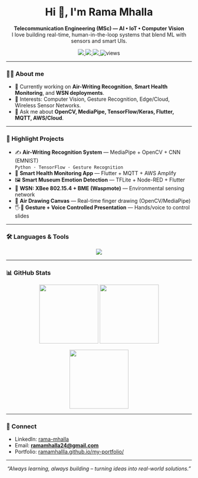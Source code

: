 <!-- Header -->
<h1 align="center">Hi 👋, I'm Rama Mhalla</h1>
<p align="center">
  <b>Telecommunication Engineering (MSc) — AI • IoT • Computer Vision</b><br/>
  I love building real-time, human-in-the-loop systems that blend ML with sensors and smart UIs.
</p>

<!-- Badges / Links -->
<p align="center">
  <a href="https://www.linkedin.com/in/rama-mhalla-5b20081a7/" target="_blank">
    <img src="https://img.shields.io/badge/LinkedIn-Rama%20Mhalla-0A66C2?logo=linkedin&logoColor=white" />
  </a>
  <a href="mailto:ramamhalla24@gmail.com">
    <img src="https://img.shields.io/badge/Email-Contact%20me-D14836?logo=gmail&logoColor=white" />
  </a>
  <a href="https://ramamhallla.github.io/my-portfolio/" target="_blank">
    <img src="https://img.shields.io/badge/Portfolio-Website-181717?logo=github" />
  </a>
  <img src="https://komarev.com/ghpvc/?username=RamaMhallla&style=flat&color=brightgreen" alt="views"/>
</p>

---

### 👩‍💻 About me

- 🔭 Currently working on **Air-Writing Recognition**, **Smart Health Monitoring**, and **WSN deployments**.
- 🎯 Interests: Computer Vision, Gesture Recognition, Edge/Cloud, Wireless Sensor Networks.
- 💬 Ask me about **OpenCV, MediaPipe, TensorFlow/Keras, Flutter, MQTT, AWS/Cloud**.

---

### 🧩 Highlight Projects

- ✍️ **Air-Writing Recognition System** — MediaPipe + OpenCV + CNN (EMNIST)  
  `Python · TensorFlow · Gesture Recognition`
- 📱 **Smart Health Monitoring App** — Flutter + MQTT + AWS Amplify
- 🖼 **Smart Museum Emotion Detection** — TFLite + Node-RED + Flutter
- 📡 **WSN: XBee 802.15.4 + BME (Waspmote)** — Environmental sensing network
- 🎨 **Air Drawing Canvas** — Real-time finger drawing (OpenCV/MediaPipe)
- 🖐️🎤 **Gesture + Voice Controlled Presentation** — Hands/voice to control slides

---

### 🛠️ Languages & Tools

<p align="center">
  <img src="https://skillicons.dev/icons?i=python,tensorflow,opencv,mediapipe,arduino,flutter,aws,git,linux,java,html,css,js&perline=10" />
</p>

---

### 📊 GitHub Stats

<p align="center">
  <img height="160" src="https://github-readme-stats.vercel.app/api?username=RamaMhallla&show_icons=true&theme=tokyonight&rank_icon=github" />
  <img height="160" src="https://streak-stats.demolab.com?user=RamaMhallla&theme=tokyonight&hide_border=false" />
</p>
<p align="center">
  <img height="160" src="https://github-readme-stats.vercel.app/api/top-langs/?username=RamaMhallla&layout=compact&theme=tokyonight" />
</p>

---

### 🤝 Connect

- LinkedIn: <a href="https://www.linkedin.com/in/rama-mhalla-5b20081a7/">rama-mhalla</a>
- Email: **ramamhalla24@gmail.com**
- Portfolio: <a href="https://ramamhallla.github.io/my-portfolio/">ramamhallla.github.io/my-portfolio/</a>

---

<p align="center"><i>“Always learning, always building – turning ideas into real-world solutions.”</i></p>
